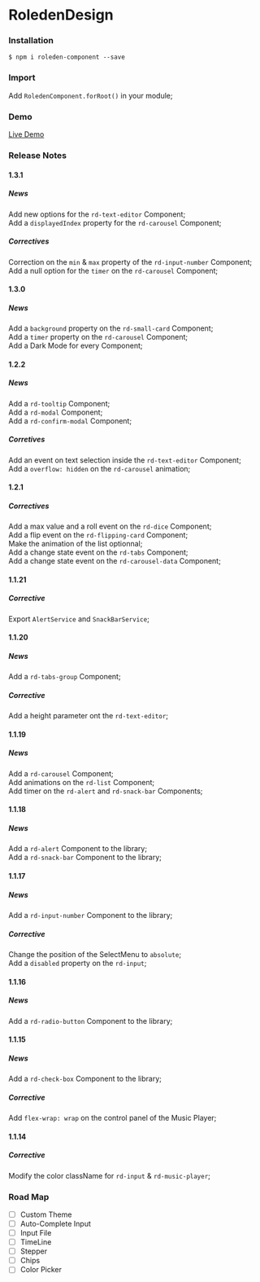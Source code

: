 # RoledenDesign

### Installation

`$ npm i roleden-component --save`

### Import
Add `RoledenComponent.forRoot()` in your module;

### Demo

[Live Demo](http://roleden-design.herokuapp.com/)

### Release Notes

#### 1.3.1
##### News
Add new options for the `rd-text-editor` Component;\
Add a `displayedIndex` property for the `rd-carousel` Component;

##### Correctives
Correction on the `min` & `max` property of the `rd-input-number` Component;\
Add a null option for the `timer` on the `rd-carousel` Component;

#### 1.3.0
##### News
Add a `background` property on the `rd-small-card` Component;\
Add a `timer` property on the `rd-carousel` Component;\
Add a Dark Mode for every Component;

#### 1.2.2
##### News
Add a `rd-tooltip` Component;\
Add a `rd-modal` Component;\
Add a `rd-confirm-modal` Component;

##### Corretives
Add an event on text selection inside the `rd-text-editor` Component;\
Add a `overflow: hidden` on the `rd-carousel` animation;

#### 1.2.1
##### Correctives
Add a max value and a roll event on the `rd-dice` Component;\
Add a flip event on the `rd-flipping-card` Component;\
Make the animation of the list optionnal;\
Add a change state event on the `rd-tabs` Component;\
Add a change state event on the `rd-carousel-data` Component;

#### 1.1.21
##### Corrective
Export `AlertService` and `SnackBarService`;

#### 1.1.20
##### News
Add a `rd-tabs-group` Component;

##### Corrective
Add a height parameter ont the `rd-text-editor`;

#### 1.1.19
##### News
Add a `rd-carousel` Component;\
Add animations on the `rd-list` Component;\
Add timer on the `rd-alert` and `rd-snack-bar` Components;

#### 1.1.18
##### News
Add a `rd-alert` Component to the library;\
Add a `rd-snack-bar` Component to the library;

#### 1.1.17
##### News
Add a `rd-input-number` Component to the library;

##### Corrective
Change the position of the SelectMenu to `absolute`;\
Add a `disabled` property on the `rd-input`;

#### 1.1.16
##### News
Add a `rd-radio-button` Component to the library;

#### 1.1.15
##### News
Add a `rd-check-box` Component to the library;

##### Corrective
Add `flex-wrap: wrap` on the control panel of the Music Player;

#### 1.1.14
##### Corrective
Modify the color className for `rd-input` & `rd-music-player`;

### Road Map

- [ ] Custom Theme
- [ ] Auto-Complete Input
- [ ] Input File
- [ ] TimeLine
- [ ] Stepper
- [ ] Chips
- [ ] Color Picker
